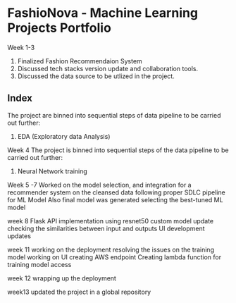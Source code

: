 # FashioNova - Machine Learning Projects Portfolio
Week 1-3
1. Finalized Fashion Recommendaion System
2. Discussed tech stacks version update and collaboration tools.
3. Discussed the data source to be utlized in the project.

## Index
The project are binned into sequential steps of data pipeline to be carried out further:
1. EDA (Exploratory data Analysis)

Week 4 
The project is binned into sequential steps of the data pipeline to be carried out further:
1. Neural Network training

Week 5 -7
Worked on the model selection, and integration for a recommender system on the cleansed data following proper SDLC pipeline for ML Model
Also final model was generated selecting the best-tuned ML model

week 8 
Flask API implementation using resnet50
custom model update
checking the similarities between input and outputs
UI development updates

week 11 
working on the deployment
resolving the issues on the training model 
working on UI 
creating AWS endpoint
Creating lambda function for training model access 

week 12 
wrapping up the deployment

week13
updated the project in a global repository


